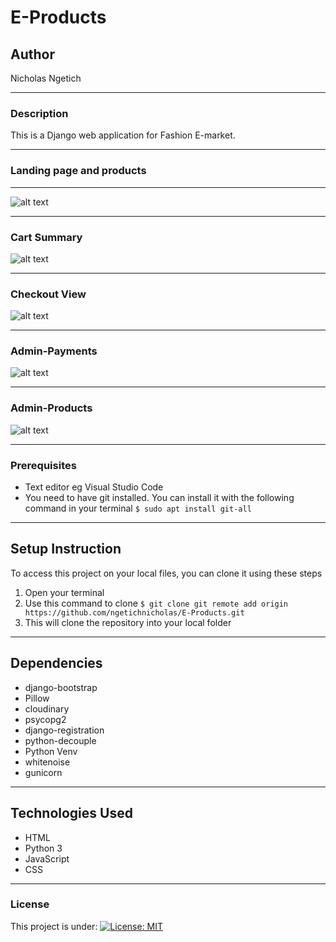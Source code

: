# E-Products
## Author
Nicholas Ngetich
*****
### Description
This is a Django web application for Fashion E-market.
*****
### Landing page and products
*****
![alt text](https://res.cloudinary.com/dbos9xidr/image/upload/v1631167082/screencapture-127-0-0-1-8000-2021-09-08-20_19_43_sd72r2.png)
*****
### Cart Summary
![alt text](https://res.cloudinary.com/dbos9xidr/image/upload/v1631167079/screencapture-127-0-0-1-8000-order-summary-2021-09-08-20_16_18_cbkshi.png)
*****
### Checkout View
![alt text](https://res.cloudinary.com/dbos9xidr/image/upload/v1631167079/screencapture-127-0-0-1-8000-checkout-2021-09-08-20_15_11_nrkleo.png)
*****
### Admin-Payments
![alt text](https://res.cloudinary.com/dbos9xidr/image/upload/v1631374543/Screenshot_from_2021-09-11_18-29-47_nj2v9j.png)
*****
### Admin-Products
![alt text](https://res.cloudinary.com/dbos9xidr/image/upload/v1631374542/Screenshot_from_2021-09-11_18-30-06_e99fes.png)
*****
### Prerequisites
* Text editor eg Visual Studio Code
* You need to have git installed. You can install it with the following command in your terminal
`$ sudo apt install git-all`
*****
## Setup Instruction
To access this project on your local files, you can clone it using these steps
1. Open your terminal
1. Use this command to clone `$ git clone git remote add origin https://github.com/ngetichnicholas/E-Products.git`
1. This will clone the repository into your local folder
*****
## Dependencies
* django-bootstrap
* Pillow
* cloudinary
* psycopg2
* django-registration
* python-decouple
* Python Venv
* whitenoise
* gunicorn
*****
## Technologies Used
* HTML
* Python 3
* JavaScript
* CSS
******
### License
This project is under:
[![License: MIT](https://img.shields.io/badge/License-MIT-yellow.svg)](/LICENSE)
